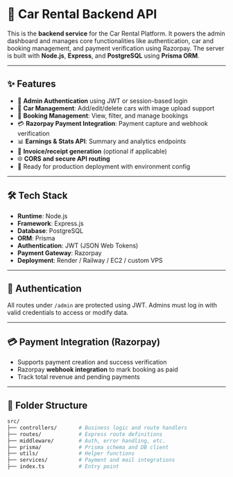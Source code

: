 # 🚗 Car Rental Backend API

This is the **backend service** for the Car Rental Platform. It powers the admin dashboard and manages core functionalities like authentication, car and booking management, and payment verification using Razorpay. The server is built with **Node.js**, **Express**, and **PostgreSQL** using **Prisma ORM**.

---

## ✨ Features

- 🔐 **Admin Authentication** using JWT or session-based login
- 🚗 **Car Management**: Add/edit/delete cars with image upload support
- 📅 **Booking Management**: View, filter, and manage bookings
- 💳 **Razorpay Payment Integration**: Payment capture and webhook verification
- 📊 **Earnings & Stats API**: Summary and analytics endpoints
- 🧾 **Invoice/receipt generation** (optional if applicable)
- 🌐 **CORS and secure API routing**
- 🧪 Ready for production deployment with environment config

---

## 🛠️ Tech Stack

- **Runtime**: Node.js  
- **Framework**: Express.js  
- **Database**: PostgreSQL  
- **ORM**: Prisma  
- **Authentication**: JWT (JSON Web Tokens)  
- **Payment Gateway**: Razorpay  
- **Deployment**: Render / Railway / EC2 / custom VPS

---

## 🔐 Authentication

All routes under `/admin` are protected using JWT. Admins must log in with valid credentials to access or modify data.

---

## 💳 Payment Integration (Razorpay)

- Supports payment creation and success verification
- Razorpay **webhook integration** to mark booking as paid
- Track total revenue and pending payments

---

## 📂 Folder Structure

```bash
src/
├── controllers/       # Business logic and route handlers
├── routes/            # Express route definitions
├── middleware/        # Auth, error handling, etc.
├── prisma/            # Prisma schema and DB client
├── utils/             # Helper functions
├── services/          # Payment and mail integrations
├── index.ts           # Entry point
